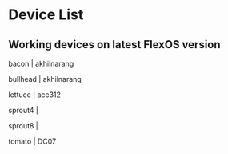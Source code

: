 # Device List #

## Working devices on latest FlexOS version ##

bacon | akhilnarang

bullhead | akhilnarang

lettuce | ace312

sprout4 | 

sprout8 | 

tomato | DC07

